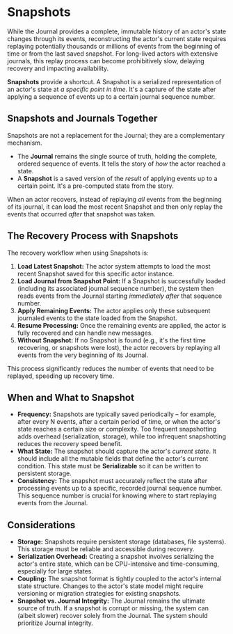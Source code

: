 # Snapshots

While the Journal provides a complete, immutable history of an actor's state changes through its events, reconstructing the actor's current state requires replaying potentially thousands or millions of events from the beginning of time or from the last saved snapshot. For long-lived actors with extensive journals, this replay process can become prohibitively slow, delaying recovery and impacting availability.

**Snapshots** provide a shortcut. A Snapshot is a serialized representation of an actor's state at _a specific point in time_. It's a capture of the state after applying a sequence of events up to a certain journal sequence number.

## Snapshots and Journals Together

Snapshots are not a replacement for the Journal; they are a complementary mechanism.

- The **Journal** remains the single source of truth, holding the complete, ordered sequence of events. It tells the story of _how_ the actor reached a state.
- A **Snapshot** is a saved version of the _result_ of applying events up to a certain point. It's a pre-computed state from the story.

When an actor recovers, instead of replaying _all_ events from the beginning of its journal, it can load the most recent Snapshot and then only replay the events that occurred _after_ that snapshot was taken.

## The Recovery Process with Snapshots

The recovery workflow when using Snapshots is:

1. **Load Latest Snapshot:** The actor system attempts to load the most recent Snapshot saved for this specific actor instance.
2. **Load Journal from Snapshot Point:** If a Snapshot is successfully loaded (including its associated journal sequence number), the system then reads events from the Journal starting _immediately after_ that sequence number.
3. **Apply Remaining Events:** The actor applies only these subsequent journaled events to the state loaded from the Snapshot.
4. **Resume Processing:** Once the remaining events are applied, the actor is fully recovered and can handle new messages.
5. **Without Snapshot:** If no Snapshot is found (e.g., it's the first time recovering, or snapshots were lost), the actor recovers by replaying all events from the very beginning of its Journal.

This process significantly reduces the number of events that need to be replayed, speeding up recovery time.

## When and What to Snapshot

- **Frequency:** Snapshots are typically saved periodically – for example, after every N events, after a certain period of time, or when the actor's state reaches a certain size or complexity. Too frequent snapshotting adds overhead (serialization, storage), while too infrequent snapshotting reduces the recovery speed benefit.
- **What State:** The snapshot should capture the actor's _current state_. It should include all the mutable fields that define the actor's current condition. This state must be **Serializable** so it can be written to persistent storage.
- **Consistency:** The snapshot must accurately reflect the state after processing events up to a specific, recorded journal sequence number. This sequence number is crucial for knowing where to start replaying events from the Journal.

## Considerations

- **Storage:** Snapshots require persistent storage (databases, file systems). This storage must be reliable and accessible during recovery.
- **Serialization Overhead:** Creating a snapshot involves serializing the actor's entire state, which can be CPU-intensive and time-consuming, especially for large states.
- **Coupling:** The snapshot format is tightly coupled to the actor's internal state structure. Changes to the actor's state model might require versioning or migration strategies for existing snapshots.
- **Snapshot vs. Journal Integrity:** The Journal remains the ultimate source of truth. If a snapshot is corrupt or missing, the system can (albeit slower) recover solely from the Journal. The system should prioritize Journal integrity.
